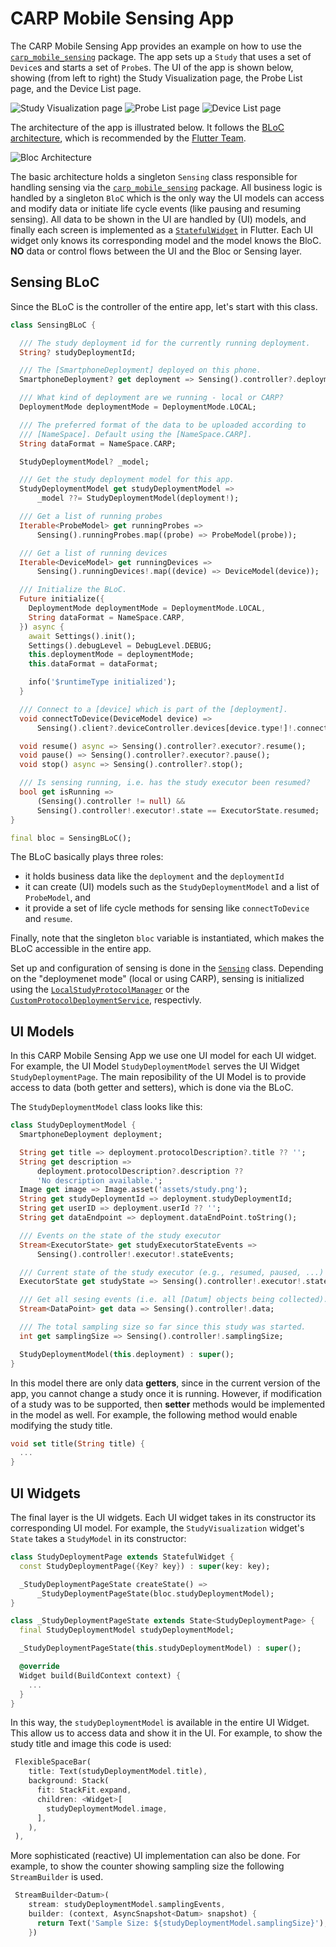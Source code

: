 # CARP Mobile Sensing App

The CARP Mobile Sensing App provides an example on how to use the [`carp_mobile_sensing`](https://pub.dartlang.org/packages/carp_mobile_sensing) package.
The app sets up a `Study` that uses a set of `Device`s and starts a set of `Probe`s. The UI of the app is shown below, showing
(from left to right) the Study Visualization page, the Probe List page, and the Device List page.

![Study Visualization page](documentation/study_viz_2.jpg) 
![Probe List page](documentation/probe_list_2.jpg) 
![Device List page](documentation/device_list_2.jpg) 


The architecture of the app is illustrated below. It follows the [BLoC architecture](https://medium.com/flutterpub/architecting-your-flutter-project-bd04e144a8f1),
which is recommended by the [Flutter Team](https://www.youtube.com/watch?v=PLHln7wHgPE).


![Bloc Architecture](documentation/architecture_2.png)

The basic architecture holds a singleton `Sensing` class responsible for handling sensing via the [`carp_mobile_sensing`](https://pub.dartlang.org/packages/carp_mobile_sensing) package. 
All business logic is handled by a singleton `BloC` which is the only way the UI models can access and modify data or initiate life cycle events (like pausing and resuming sensing).
All data to be shown in the UI are handled by (UI) models, and finally each screen is implemented as a [`StatefulWidget`](https://docs.flutter.io/flutter/widgets/StatefulWidget-class.html) in Flutter. 
Each UI widget only knows its corresponding model and the model knows the BloC. 
**NO** data or control flows between the UI and the Bloc or Sensing layer.

## Sensing BLoC

Since the BLoC is the controller of the entire app, let's start with this class.

````dart
class SensingBLoC {

  /// The study deployment id for the currently running deployment.
  String? studyDeploymentId;

  /// The [SmartphoneDeployment] deployed on this phone.
  SmartphoneDeployment? get deployment => Sensing().controller?.deployment;

  /// What kind of deployment are we running - local or CARP?
  DeploymentMode deploymentMode = DeploymentMode.LOCAL;

  /// The preferred format of the data to be uploaded according to
  /// [NameSpace]. Default using the [NameSpace.CARP].
  String dataFormat = NameSpace.CARP;

  StudyDeploymentModel? _model;

  /// Get the study deployment model for this app.
  StudyDeploymentModel get studyDeploymentModel =>
      _model ??= StudyDeploymentModel(deployment!);

  /// Get a list of running probes
  Iterable<ProbeModel> get runningProbes =>
      Sensing().runningProbes.map((probe) => ProbeModel(probe));

  /// Get a list of running devices
  Iterable<DeviceModel> get runningDevices =>
      Sensing().runningDevices!.map((device) => DeviceModel(device));

  /// Initialize the BLoC.
  Future initialize({
    DeploymentMode deploymentMode = DeploymentMode.LOCAL,
    String dataFormat = NameSpace.CARP,
  }) async {
    await Settings().init();
    Settings().debugLevel = DebugLevel.DEBUG;
    this.deploymentMode = deploymentMode;
    this.dataFormat = dataFormat;

    info('$runtimeType initialized');
  }

  /// Connect to a [device] which is part of the [deployment].
  void connectToDevice(DeviceModel device) =>
      Sensing().client?.deviceController.devices[device.type!]!.connect();

  void resume() async => Sensing().controller?.executor?.resume();
  void pause() => Sensing().controller?.executor?.pause();
  void stop() async => Sensing().controller?.stop();

  /// Is sensing running, i.e. has the study executor been resumed?
  bool get isRunning =>
      (Sensing().controller != null) &&
      Sensing().controller!.executor!.state == ExecutorState.resumed;
}

final bloc = SensingBLoC();
````

The BLoC basically plays three roles:

 * it holds business data like the `deployment` and the `deploymentId`
 * it can create (UI) models such as the `StudyDeploymentModel` and a list of `ProbeModel`, and
 * it provide a set of life cycle methods for sensing like `connectToDevice` and `resume`.

Finally, note that the singleton `bloc` variable is instantiated, which makes the BLoC accessible in the entire app.

Set up and configuration of sensing is done in the [`Sensing`](https://github.com/cph-cachet/carp.sensing-flutter/blob/master/apps/carp_mobile_sensing_app/lib/src/sensing/sensing.dart) class. 
Depending on the "deploymenet mode" (local or using CARP), sensing is initialized using the [`LocalStudyProtocolManager`](https://github.com/cph-cachet/carp.sensing-flutter/blob/master/apps/carp_mobile_sensing_app/lib/src/sensing/local_study_protocol_mananger.dart) or the [`CustomProtocolDeploymentService`](https://pub.dev/documentation/carp_backend/latest/carp_backend/CustomProtocolDeploymentService-class.html), respectivly. 

 ## UI Models
 
 In this CARP Mobile Sensing App we use one UI model for each UI widget.
 For example, the UI Model `StudyDeploymentModel` serves the UI Widget `StudyDeploymentPage`.
 The main reposibility of the UI Model is to provide access to data (both getter and setters), 
 which is done via the BLoC.

The `StudyDeploymentModel` class looks like this:

`````dart
class StudyDeploymentModel {
  SmartphoneDeployment deployment;

  String get title => deployment.protocolDescription?.title ?? '';
  String get description =>
      deployment.protocolDescription?.description ??
      'No description available.';
  Image get image => Image.asset('assets/study.png');
  String get studyDeploymentId => deployment.studyDeploymentId;
  String get userID => deployment.userId ?? '';
  String get dataEndpoint => deployment.dataEndPoint.toString();

  /// Events on the state of the study executor
  Stream<ExecutorState> get studyExecutorStateEvents =>
      Sensing().controller!.executor!.stateEvents;

  /// Current state of the study executor (e.g., resumed, paused, ...)
  ExecutorState get studyState => Sensing().controller!.executor!.state;

  /// Get all sesing events (i.e. all [Datum] objects being collected).
  Stream<DataPoint> get data => Sensing().controller!.data;

  /// The total sampling size so far since this study was started.
  int get samplingSize => Sensing().controller!.samplingSize;

  StudyDeploymentModel(this.deployment) : super();
}
`````

In this model there are only data **getters**, since in the current version of the app, you
cannot change a study once it is running. However, if modification of a study was to be 
supported, then **setter** methods would be implemented in the model as well.
For example, the following method would enable modifying the study title.

````dart
void set title(String title) {
  ...
}
````

## UI Widgets

The final layer is the UI widgets. 
Each UI widget takes in its constructor its corresponding UI model. 
For example, the `StudyVisualization` widget's `State` takes a `StudyModel` in its constructor:

`````dart
class StudyDeploymentPage extends StatefulWidget {
  const StudyDeploymentPage({Key? key}) : super(key: key);

  _StudyDeploymentPageState createState() =>
      _StudyDeploymentPageState(bloc.studyDeploymentModel);
}

class _StudyDeploymentPageState extends State<StudyDeploymentPage> {
  final StudyDeploymentModel studyDeploymentModel;

  _StudyDeploymentPageState(this.studyDeploymentModel) : super();

  @override
  Widget build(BuildContext context) {
    ... 
  }
}
`````

In this way, the `studyDeploymentModel` is available in the entire UI Widget. 
This allow us to access data and show it in the UI. For example, to show the study title and image
this code is used:

````dart
 FlexibleSpaceBar(
    title: Text(studyDeploymentModel.title),
    background: Stack(
      fit: StackFit.expand,
      children: <Widget>[
        studyDeploymentModel.image,
      ],
    ),
 ),

````

More sophisticated (reactive) UI implementation can also be done. For example, to show the
counter showing sampling size the following `StreamBuilder` is used.

`````dart
 StreamBuilder<Datum>(
    stream: studyDeploymentModel.samplingEvents,
    builder: (context, AsyncSnapshot<Datum> snapshot) {
      return Text('Sample Size: ${studyDeploymentModel.samplingSize}');
    })
`````

